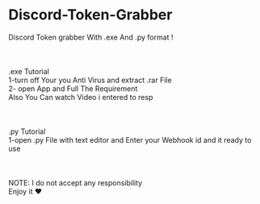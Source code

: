 # Discord-Token-Grabber
Discord Token grabber With .exe And .py format !
</br></br></br></br>
.exe Tutorial
</br>
1-turn off Your you Anti Virus and extract .rar File
</br>
2- open App and Full The Requirement
</br>Also You Can watch Video i entered to resp
</br></br></br></br>
.py Tutorial</br>
1-open .py File with text editor and Enter your Webhook id and it ready to use </br>
</br></br></br>
NOTE: I do not accept any responsibility</br>
Enjoy it ❤️
